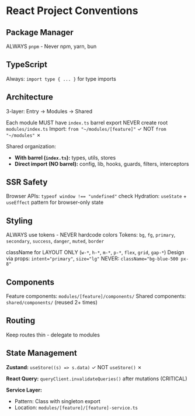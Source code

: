# React Project Conventions

## Package Manager

ALWAYS `pnpm` - Never npm, yarn, bun

## TypeScript

Always: `import type { ... }` for type imports

## Architecture

3-layer: Entry → Modules → Shared

Each module MUST have `index.ts` barrel export
NEVER create root `modules/index.ts`
Import: `from "~/modules/[feature]"` ✓ NOT `from "~/modules"` ✗

Shared organization:
- **With barrel (`index.ts`):** types, utils, stores
- **Direct import (NO barrel):** config, lib, hooks, guards, filters, interceptors

## SSR Safety

Browser APIs: `typeof window !== "undefined"` check
Hydration: `useState` + `useEffect` pattern for browser-only state

## Styling

ALWAYS use tokens - NEVER hardcode colors
Tokens: `bg`, `fg`, `primary`, `secondary`, `success`, `danger`, `muted`, `border`

className for LAYOUT ONLY (`w-*`, `h-*`, `m-*`, `p-*`, `flex`, `grid`, `gap-*`)
Design via props: `intent="primary"`, `size="lg"`
NEVER: `className="bg-blue-500 px-8"`

## Components

Feature components: `modules/[feature]/components/`
Shared components: `shared/components/` (reused 2+ times)

## Routing

Keep routes thin - delegate to modules

## State Management

**Zustand:** `useStore((s) => s.data)` ✓ NOT `useStore()` ✗

**React Query:** `queryClient.invalidateQueries()` after mutations (CRITICAL)

**Service Layer:**
- Pattern: Class with singleton export
- Location: `modules/[feature]/[feature]-service.ts`
